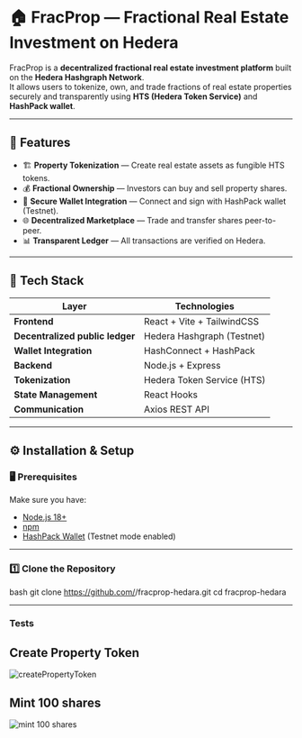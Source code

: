 # 🏠 FracProp — Fractional Real Estate Investment on Hedera

FracProp is a **decentralized fractional real estate investment platform** built on the **Hedera Hashgraph Network**.  
It allows users to tokenize, own, and trade fractions of real estate properties securely and transparently using **HTS (Hedera Token Service)** and **HashPack wallet**.

---

## 🚀 Features

- 🏗️ **Property Tokenization** — Create real estate assets as fungible HTS tokens.
- 💰 **Fractional Ownership** — Investors can buy and sell property shares.
- 🔐 **Secure Wallet Integration** — Connect and sign with HashPack wallet (Testnet).
- 🌐 **Decentralized Marketplace** — Trade and transfer shares peer-to-peer.
- 📊 **Transparent Ledger** — All transactions are verified on Hedera.

---

## 🧠 Tech Stack

| Layer | Technologies |
|-------|---------------|
| **Frontend** | React + Vite + TailwindCSS |
| **Decentralized public ledger** | Hedera Hashgraph (Testnet) |
| **Wallet Integration** | HashConnect + HashPack |
| **Backend** | Node.js + Express |
| **Tokenization** | Hedera Token Service (HTS) |
| **State Management** | React Hooks |
| **Communication** | Axios REST API |

---

## ⚙️ Installation & Setup

### 🖥️ Prerequisites

Make sure you have:
- [Node.js 18+](https://nodejs.org/)
- [npm](https://www.npmjs.com/)
- [HashPack Wallet](https://www.hashpack.app/) (Testnet mode enabled)

---

### 1️⃣ Clone the Repository

bash
git clone https://github.com/<your-username>/fracprop-hedara.git
cd fracprop-hedara

---

### Tests

## Create Property Token
![createPropertyToken](https://github.com/user-attachments/assets/39c5e199-7152-4f17-a558-33fe3723f4aa)

## Mint 100 shares
![mint 100 shares](https://github.com/user-attachments/assets/780985d2-0a25-433e-ad16-1341810a2a29)









